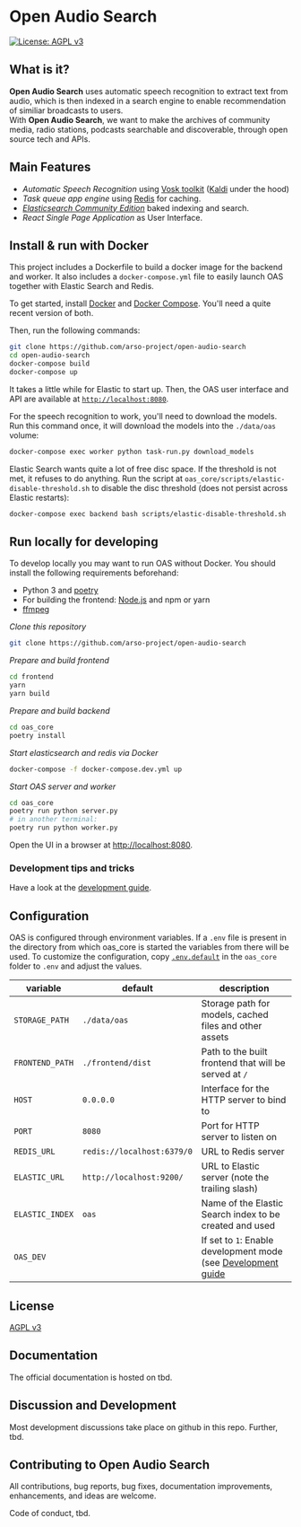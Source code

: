 # Open Audio Search

[![License: AGPL v3](https://img.shields.io/badge/License-AGPL%20v3-blue.svg)](https://www.gnu.org/licenses/agpl-3.0)


## What is it?

**Open Audio Search** uses automatic speech recognition to extract text from audio, which is then indexed in a search engine to enable recommendation of similiar broadcasts to users.  
With **Open Audio Search**, we want to make the archives of community media, radio stations, podcasts searchable and discoverable, through open source tech and APIs.


## Main Features

* *Automatic Speech Recognition* using [Vosk toolkit](https://alphacephei.com/vosk/) ([Kaldi](http://kaldi-asr.org/) under the hood)
* *Task queue app engine* using [Redis](https://redis.io/) for caching.
* *[Elasticsearch Community Edition](https://www.elastic.co/downloads/elasticsearch-oss)* baked indexing and search.
* *React Single Page Application* as User Interface.

## Install & run with Docker

This project includes a Dockerfile to build a docker image for the backend and worker. It also includes a `docker-compose.yml` file to easily launch OAS together with Elastic Search and Redis.

To get started, install [Docker](https://docs.docker.com/get-docker/) and [Docker Compose](https://docs.docker.com/compose/install/). You'll need a quite recent version of both.

Then, run the following commands:
```sh
git clone https://github.com/arso-project/open-audio-search
cd open-audio-search
docker-compose build
docker-compose up
```

It takes a little while for Elastic to start up. Then, the OAS user interface and API are available at [`http://localhost:8080`](http://localhost:8080).

For the speech recognition to work, you'll need to download the models. Run this command once, it will download the models into the `./data/oas` volume:
```sh
docker-compose exec worker python task-run.py download_models
```

Elastic Search wants quite a lot of free disc space. If the threshold is not met, it refuses to do anything. Run the script at `oas_core/scripts/elastic-disable-threshold.sh` to disable the disc threshold (does not persist across Elastic restarts):
``` sh
docker-compose exec backend bash scripts/elastic-disable-threshold.sh
```

## Run locally for developing

To develop locally you may want to run OAS without Docker. You should install the following requirements beforehand:
- Python 3 and [poetry](https://python-poetry.org/docs/)
- For building the frontend: [Node.js](https://nodejs.org/en/) and npm or yarn
- [ffmpeg](https://www.ffmpeg.org/)

*Clone this repository*
```sh
git clone https://github.com/arso-project/open-audio-search
```

*Prepare and build frontend* 
```sh
cd frontend
yarn
yarn build
```

*Prepare and build backend*
```sh
cd oas_core
poetry install
```

*Start elasticsearch and redis via Docker*
```sh
docker-compose -f docker-compose.dev.yml up
```

*Start OAS server and worker*
```sh
cd oas_core
poetry run python server.py
# in another terminal:
poetry run python worker.py
```

Open the UI in a browser at [http://localhost:8080](http://localhost:8080/).

### Development tips and tricks

Have a look at the [development guide](./docs/development.md).

## Configuration

OAS is configured through environment variables. If a `.env` file is present in the directory from which oas_core is started the variables from there will be used. To customize the configuration, copy [`.env.default`](`oas_core/.env.default`) in the `oas_core` folder to `.env` and adjust the values.

|variable|default|description|
|-|-|-|
|`STORAGE_PATH`|`./data/oas`|Storage path for models, cached files and other assets|
|`FRONTEND_PATH`|`./frontend/dist`|Path to the built frontend that will be served at `/`|
|`HOST`|`0.0.0.0`|Interface for the HTTP server to bind to|
|`PORT`|`8080`|Port for HTTP server to listen on|
|`REDIS_URL`|`redis://localhost:6379/0`|URL to Redis server|
|`ELASTIC_URL`|`http://localhost:9200/`|URL to Elastic server (note the trailing slash)|
|`ELASTIC_INDEX`|`oas`|Name of the Elastic Search index to be created and used|
|`OAS_DEV`||If set to `1`: Enable development mode (see [Development guide](./docs/development.md)|


## License
[AGPL v3](LICENSE)


## Documentation
The official documentation is hosted on tbd.


## Discussion and Development
Most development discussions take place on github in this repo. Further, tbd.


## Contributing to Open Audio Search

All contributions, bug reports, bug fixes, documentation improvements, enhancements, and ideas are welcome.

Code of conduct, tbd.
